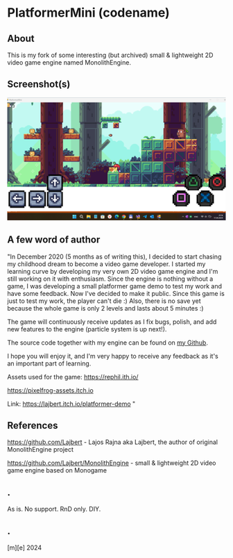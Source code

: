 # PlatformerMini (codename)

## About

This is my fork of some interesting (but archived) small & lightweight 2D video game engine named MonolithEngine.


## Screenshot(s)

![](Images/screenshot.png)

## A few word of author
"In December 2020 (5 months as of writing this), I decided to start chasing my childhood dream to become a video game developer. I started my learning curve by developing my very own 2D video game engine and I'm still working on it with enthusiasm. Since the engine is nothing without a game, I was developing a small platformer game demo to test my work and have some feedback. 
Now I've decided to make it public.
Since this game is just to test my work, the player can't die :) Also, there is no save yet because the whole game is only 2 levels and lasts about 5 minutes :)

The game will continuously receive updates as I fix bugs, polish, and add new features to the engine (particle system is up next!).

The source code together with my engine can be found on [my Github](https://github.com/Lajbert/MonolithEngine).

I hope you will enjoy it, and I'm very happy to receive any feedback as it's an important part of learning.

Assets used for the game:
https://rephil.ith.io/

https://pixelfrog-assets.itch.io

Link: https://lajbert.itch.io/platformer-demo
"

## References

https://github.com/Lajbert - Lajos Rajna aka Lajbert, the author of original MonolithEngine project

https://github.com/Lajbert/MonolithEngine - small & lightweight 2D video game engine based on Monogame

## . 
As is. No support. RnD only. DIY.

## .
[m][e] 2024